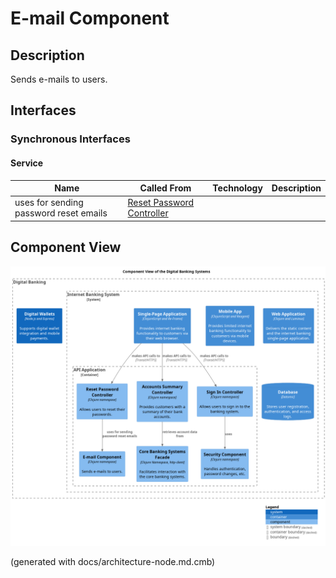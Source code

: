 # E-mail Component
## Description
Sends e-mails to users.


## Interfaces

### Synchronous Interfaces

#### Service
| Name | Called From | Technology | Description |
|---|---|---|---|
| uses for sending password reset emails | [Reset Password Controller](../../mybank/digital-banking/reset-password-controller.md) |  |  |

## Component View
![Component View of the Digital Banking Systems](../../mybank/digital-banking/component-view.png)


(generated with docs/architecture-node.md.cmb)

